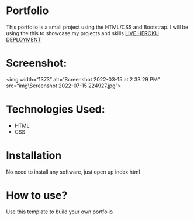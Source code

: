 # Portfolio
This portfolio is a small project using the HTML/CSS and Bootstrap. I will be using the this to showcase my projects and skills [LIVE HEROKU DEPLOYMENT](https://portfolio-amber-stewart.herokuapp.com/)
# Screenshot:
 <img width=“1373” alt=“Screenshot 2022-03-15 at 2 33 29 PM” src=“img\Screenshot 2022-07-15 224927.jpg”>
# Technologies Used:
* HTML
* CSS
# Installation
 No need to install any software, just open up index.html
# How to use?
Use this template to build your own portfolio
